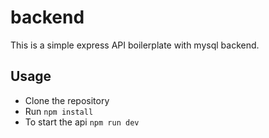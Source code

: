 # backend

This is a simple express API boilerplate with mysql backend.

## Usage

- Clone the repository
- Run `npm install`
- To start the api `npm run dev`
